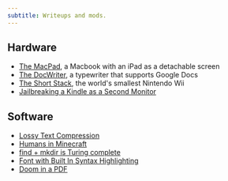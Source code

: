 ```yaml
---
subtitle: Writeups and mods.
---
```

## Hardware

- [The MacPad](https://www.macstories.net/stories/macpad-how-i-created-the-hybrid-mac-ipad-laptop-and-tablet-that-apple-wont-make/), a Macbook with an iPad as a detachable screen
- [The DocWriter](https://jsomers.net/blog/docwriter), a typewriter that supports Google Docs
- [The Short Stack](https://github.com/loopj/short-stack), the world's smallest Nintendo Wii
- [Jailbreaking a Kindle as a Second Monitor](https://gist.github.com/adtac/eb639d3c707b55a28f0ee9a420aa7e0c)

## Software

- [Lossy Text Compression](https://hackaday.io/project/5689-lossy-text-compression)
- [Humans in Minecraft](https://www.youtube.com/watch?v=YHGMfQ1TDPA)
- [find + mkdir is Turing complete](https://ogiekako.vercel.app/blog/find_mkdir_tc)
- [Font with Built In Syntax Highlighting](https://blog.glyphdrawing.club/font-with-built-in-syntax-highlighting/)
- [Doom in a PDF](https://doompdf.pages.dev/doom.pdf)
